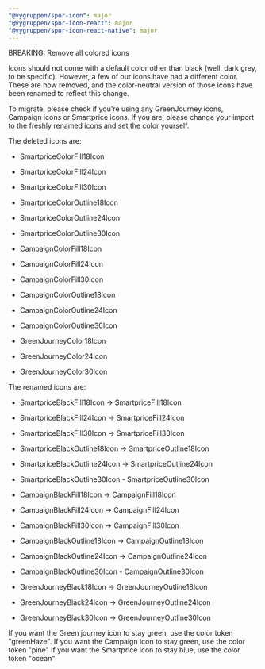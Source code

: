```yaml
---
"@vygruppen/spor-icon": major
"@vygruppen/spor-icon-react": major
"@vygruppen/spor-icon-react-native": major
---
```


BREAKING: Remove all colored icons

Icons should not come with a default color other than black (well, dark grey, to be specific). However, a few of our icons have had a different color. These are now removed, and the color-neutral version of those icons have been renamed to reflect this change.

To migrate, please check if you're using any GreenJourney icons, Campaign icons or Smartprice icons. If you are, please change your import to the freshly renamed icons and set the color yourself.

The deleted icons are:

- SmartpriceColorFill18Icon
- SmartpriceColorFill24Icon
- SmartpriceColorFill30Icon
- SmartpriceColorOutline18Icon
- SmartpriceColorOutline24Icon
- SmartpriceColorOutline30Icon

- CampaignColorFill18Icon
- CampaignColorFill24Icon
- CampaignColorFill30Icon
- CampaignColorOutline18Icon
- CampaignColorOutline24Icon
- CampaignColorOutline30Icon

- GreenJourneyColor18Icon
- GreenJourneyColor24Icon
- GreenJourneyColor30Icon

The renamed icons are:

- SmartpriceBlackFill18Icon -> SmartpriceFill18Icon
- SmartpriceBlackFill24Icon -> SmartpriceFill24Icon
- SmartpriceBlackFill30Icon -> SmartpriceFill30Icon
- SmartpriceBlackOutline18Icon -> SmartpriceOutline18Icon
- SmartpriceBlackOutline24Icon -> SmartpriceOutline24Icon
- SmartpriceBlackOutline30Icon - SmartpriceOutline30Icon

- CampaignBlackFill18Icon -> CampaignFill18Icon
- CampaignBlackFill24Icon -> CampaignFill24Icon
- CampaignBlackFill30Icon -> CampaignFill30Icon
- CampaignBlackOutline18Icon -> CampaignOutline18Icon
- CampaignBlackOutline24Icon -> CampaignOutline24Icon
- CampaignBlackOutline30Icon - CampaignOutline30Icon

- GreenJourneyBlack18Icon -> GreenJourneyOutline18Icon
- GreenJourneyBlack24Icon -> GreenJourneyOutline24Icon
- GreenJourneyBlack30Icon -> GreenJourneyOutline30Icon

If you want the Green journey icon to stay green, use the color token "greenHaze".
If you want the Campaign icon to stay green, use the color token "pine"
If you want the Smartprice icon to stay blue, use the color token "ocean"
